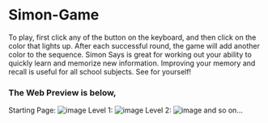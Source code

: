 # Simon-Game

To play, first click any of the button on the keyboard, and then click on the color that lights up. After each successful round, the game will add another color to the sequence. Simon Says is great for working out your ability to quickly learn and memorize new information. Improving your memory and recall is useful for all school subjects. See for yourself!

### The Web Preview is below, 
Starting Page:
![image](https://user-images.githubusercontent.com/78686643/175551301-1ac8c922-103b-4d4d-a0e8-627bf856fd27.png)
Level 1:
![image](https://user-images.githubusercontent.com/78686643/175551536-047c95b6-4820-459d-b335-1d00eabd2bd8.png)
Level 2:
![image](https://user-images.githubusercontent.com/78686643/175551671-3e3c668e-a67b-4105-b4c7-936e02b365ad.png)
and so on...
